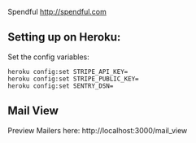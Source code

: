 Spendful
http://spendful.com


Setting up on Heroku:
---

Set the config variables:

    heroku config:set STRIPE_API_KEY=
    heroku config:set STRIPE_PUBLIC_KEY=
    heroku config:set SENTRY_DSN=


Mail View 
---

Preview Mailers here: http://localhost:3000/mail_view
